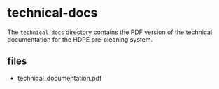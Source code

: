 # technical-docs

The `technical-docs` directory contains the PDF version of the technical documentation for the HDPE pre-cleaning system. 

## files

- technical_documentation.pdf
